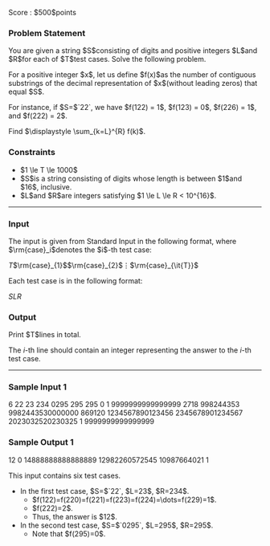 
<div>

<span>

<span>

<p>
Score : $500$points
</p>

<div>

<section>

### **Problem Statement**

<p>
You are given a string $S$consisting of digits and positive integers $L$and $R$for each of $T$test cases. Solve the following problem.
</p>

<p>
For a positive integer $x$, let us define $f(x)$as the number of contiguous substrings of the decimal representation of $x$(without leading zeros) that equal $S$.
</p>

<p>
For instance, if $S=$`22`, we have $f(122) = 1$, $f(123) = 0$, $f(226) = 1$, and $f(222) = 2$.
</p>

<p>
Find $\displaystyle \sum_{k=L}^{R} f(k)$.
</p>

</section>

</div>

<div>

<section>

### **Constraints**

<ul>

<li>
$1 \le T \le 1000$
</li>

<li>
$S$is a string consisting of digits whose length is between $1$and $16$, inclusive.
</li>

<li>
$L$and $R$are integers satisfying $1 \le L \le R < 10^{16}$.
</li>

</ul>

</section>

</div>

---

<div>

<div>

<section>

### **Input**

<p>
The input is given from Standard Input in the following format, where $\rm{case}_i$denotes the $i$-th test case:
</p>

<div>

$T$$\rm{case}_{1}$$\rm{case}_{2}$$\vdots$$\rm{case}_{\it{T}}$
</div>

<p>
Each test case is in the following format:
</p>

<div>

$S$$L$$R$
</div>

</section>

</div>

<div>

<section>

### **Output**

<p>
Print $T$lines in total.

The $i$-th line should contain an integer representing the answer to the $i$-th test case.
</p>

</section>

</div>

</div>

---

<div>

<section>

### **Sample Input 1**

<div>

6
22 23 234
0295 295 295
0 1 9999999999999999
2718 998244353 9982443530000000
869120 1234567890123456 2345678901234567
2023032520230325 1 9999999999999999

</div>

</section>

</div>

<div>

<section>

### **Sample Output 1**

<div>

12
0
14888888888888889
12982260572545
10987664021
1

</div>

<p>
This input contains six test cases.
</p>

<ul>

<li>
In the first test case, $S=$`22`, $L=23$, $R=234$.
<ul>

<li>
$f(122)=f(220)=f(221)=f(223)=f(224)=\dots=f(229)=1$.
</li>

<li>
$f(222)=2$.
</li>

<li>
Thus, the answer is $12$.
</li>

</ul>

</li>

<li>
In the second test case, $S=$`0295`, $L=295$, $R=295$.
<ul>

<li>
Note that $f(295)=0$.
</li>

</ul>

</li>

</ul>

</section>

</div>

</span>

</span>

</div>
